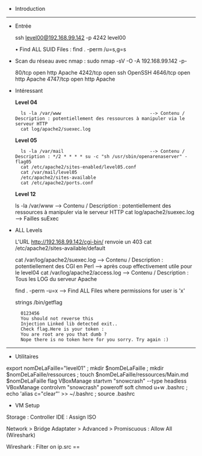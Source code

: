 * Introduction

--------------------------------------------------------------------------------------------------------------------------------------------------------

* Entrée

    ssh level00@192.168.99.142 -p 4242
        level00
    
    • Find ALL SUID Files : find . -perm /u=s,g=s

* Scan du réseau avec nmap : sudo nmap -sV -O -A 192.168.99.142 -p-

    80/tcp   open  http    Apache
    4242/tcp open  ssh     OpenSSH
    4646/tcp open  http    Apache
    4747/tcp open  http    Apache


* Intéressant

    **Level 04**
        
        ls -la /var/www                                 --> Contenu / Description : potentiellement des ressources à manipuler via le serveur HTTP
        cat log/apache2/suexec.log                      

    **Level 05**

        ls -la /var/mail                                --> Contenu / Description : */2 * * * * su -c "sh /usr/sbin/openarenaserver" - flag05
        cat /etc/apache2/sites-enabled/level05.conf
        cat /var/mail/level05                         
        /etc/apache2/sites-available
        cat /etc/apache2/ports.conf

    **Level 12**

    ls -la /var/www                                     --> Contenu / Description : potentiellement des ressources à manipuler via le serveur HTTP
    cat log/apache2/suexec.log                          --> Failles suExec

* ALL Levels

    L'URL http://192.168.99.142/cgi-bin/ renvoie un 403
    cat /etc/apache2/sites-available/default

    cat /var/log/apache2/suexec.log                     --> Contenu / Description : potentiellement des CGI en Perl --> après coup effectivement utile pour le level04
    cat /var/log/apache2/access.log                     --> Contenu / Description : Tous les LOG du serveur Apache

    find . -perm -u=x                                   --> Find ALL Files where permissions for user is 'x'


    strings /bin/getflag

        0123456
        You should not reverse this
        Injection Linked lib detected exit..
        Check flag.Here is your token :
        You are root are you that dumb ?
        Nope there is no token here for you sorry. Try again :)

--------------------------------------------------------------------------------------------------------------------------------------------------------

* Utilitaires

export nomDeLaFaille="level01" ; mkdir $nomDeLaFaille ; mkdir $nomDeLaFaille/ressources ; touch $nomDeLaFaille/ressources/Main.md $nomDeLaFaille flag
VBoxManage startvm "snowcrash" --type headless
VBoxManage controlvm "snowcrash" poweroff soft
chmod u+w .bashrc ; echo 'alias c="clear"' >> ~/.bashrc ; source .bashrc

* VM Setup

Storage : Controller IDE : Assign ISO

Network  > Bridge Adaptater
         > Advanced > Promiscuous : Allow All (Wireshark)

Wireshark : Filter on ip.src == <vm-ip>


